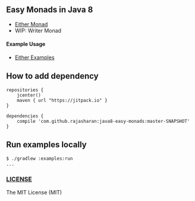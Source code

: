 ## Easy Monads in Java 8
* [Either Monad](/core/src/main/java/com/easy/monads/Either.java)
* WIP: Writer Monad

#### Example Usage
* [Either Examples](/examples/src/main/java/com/easy/monads/examples/EitherExamples.java)

## How to add dependency
```
repositories {
    jcenter()
    maven { url "https://jitpack.io" }
}

dependencies {
    compile 'com.github.rajasharan:java8-easy-monads:master-SNAPSHOT'
}
```

## Run examples locally
```sh
$ ./gradlew :examples:run
...
```

### [LICENSE](/LICENSE)
The MIT License (MIT)

